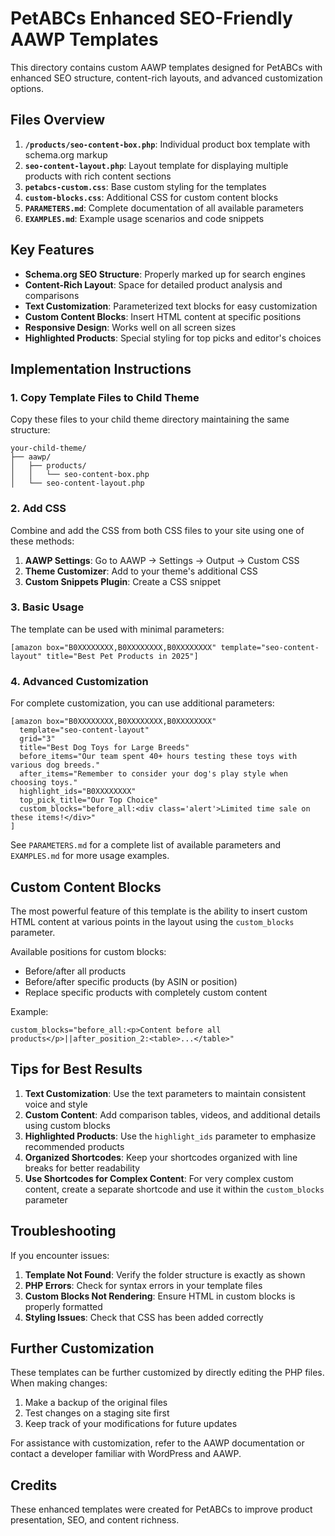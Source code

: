 # PetABCs Enhanced SEO-Friendly AAWP Templates

This directory contains custom AAWP templates designed for PetABCs with enhanced SEO structure, content-rich layouts, and advanced customization options.

## Files Overview

1. **`/products/seo-content-box.php`**: Individual product box template with schema.org markup
2. **`seo-content-layout.php`**: Layout template for displaying multiple products with rich content sections
3. **`petabcs-custom.css`**: Base custom styling for the templates
4. **`custom-blocks.css`**: Additional CSS for custom content blocks
5. **`PARAMETERS.md`**: Complete documentation of all available parameters
6. **`EXAMPLES.md`**: Example usage scenarios and code snippets

## Key Features

- **Schema.org SEO Structure**: Properly marked up for search engines
- **Content-Rich Layout**: Space for detailed product analysis and comparisons
- **Text Customization**: Parameterized text blocks for easy customization
- **Custom Content Blocks**: Insert HTML content at specific positions
- **Responsive Design**: Works well on all screen sizes
- **Highlighted Products**: Special styling for top picks and editor's choices

## Implementation Instructions

### 1. Copy Template Files to Child Theme

Copy these files to your child theme directory maintaining the same structure:

```
your-child-theme/
├── aawp/
│   ├── products/
│   │   └── seo-content-box.php
│   └── seo-content-layout.php
```

### 2. Add CSS

Combine and add the CSS from both CSS files to your site using one of these methods:

1. **AAWP Settings**: Go to AAWP → Settings → Output → Custom CSS
2. **Theme Customizer**: Add to your theme's additional CSS
3. **Custom Snippets Plugin**: Create a CSS snippet

### 3. Basic Usage

The template can be used with minimal parameters:

```
[amazon box="B0XXXXXXXX,B0XXXXXXXX,B0XXXXXXXX" template="seo-content-layout" title="Best Pet Products in 2025"]
```

### 4. Advanced Customization

For complete customization, you can use additional parameters:

```
[amazon box="B0XXXXXXXX,B0XXXXXXXX,B0XXXXXXXX" 
  template="seo-content-layout" 
  grid="3" 
  title="Best Dog Toys for Large Breeds" 
  before_items="Our team spent 40+ hours testing these toys with various dog breeds." 
  after_items="Remember to consider your dog's play style when choosing toys." 
  highlight_ids="B0XXXXXXXX"
  top_pick_title="Our Top Choice"
  custom_blocks="before_all:<div class='alert'>Limited time sale on these items!</div>"
]
```

See `PARAMETERS.md` for a complete list of available parameters and `EXAMPLES.md` for more usage examples.

## Custom Content Blocks

The most powerful feature of this template is the ability to insert custom HTML content at various points in the layout using the `custom_blocks` parameter.

Available positions for custom blocks:

- Before/after all products
- Before/after specific products (by ASIN or position)
- Replace specific products with completely custom content

Example:

```
custom_blocks="before_all:<p>Content before all products</p>||after_position_2:<table>...</table>"
```

## Tips for Best Results

1. **Text Customization**: Use the text parameters to maintain consistent voice and style
2. **Custom Content**: Add comparison tables, videos, and additional details using custom blocks
3. **Highlighted Products**: Use the `highlight_ids` parameter to emphasize recommended products
4. **Organized Shortcodes**: Keep your shortcodes organized with line breaks for better readability
5. **Use Shortcodes for Complex Content**: For very complex custom content, create a separate shortcode and use it within the `custom_blocks` parameter

## Troubleshooting

If you encounter issues:

1. **Template Not Found**: Verify the folder structure is exactly as shown
2. **PHP Errors**: Check for syntax errors in your template files
3. **Custom Blocks Not Rendering**: Ensure HTML in custom blocks is properly formatted
4. **Styling Issues**: Check that CSS has been added correctly

## Further Customization

These templates can be further customized by directly editing the PHP files. When making changes:

1. Make a backup of the original files
2. Test changes on a staging site first
3. Keep track of your modifications for future updates

For assistance with customization, refer to the AAWP documentation or contact a developer familiar with WordPress and AAWP.

## Credits

These enhanced templates were created for PetABCs to improve product presentation, SEO, and content richness.
